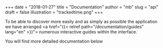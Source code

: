 +++
date        = "2018-01-27"
title       = "Documentation"
author      = "mb"
slug        = "api"
draft       = false
illustration = "trackedtime.png"
+++

To be able to discover more easily and as simply as possible the application we have arranged <a href="{{< relref path="/documentation/guides" lang="en" >}}"> numerous interactive guides within the interface</a>.

You will find more detailed documentation below

